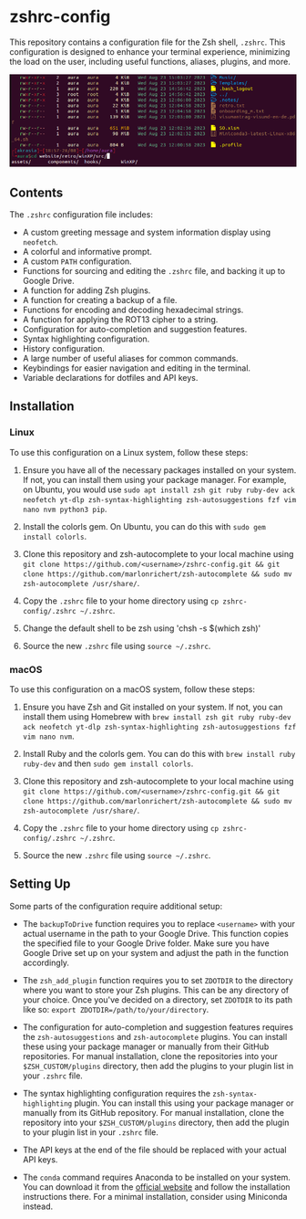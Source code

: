 # zshrc-config

This repository contains a configuration file for the Zsh shell, `.zshrc`. This configuration is designed to enhance your terminal experience, minimizing the load on the user, including useful functions, aliases, plugins, and more. 

![image](zshrc-example.png)

## Contents

The `.zshrc` configuration file includes:

- A custom greeting message and system information display using `neofetch`.
- A colorful and informative prompt.
- A custom `PATH` configuration.
- Functions for sourcing and editing the `.zshrc` file, and backing it up to Google Drive.
- A function for adding Zsh plugins.
- A function for creating a backup of a file.
- Functions for encoding and decoding hexadecimal strings.
- A function for applying the ROT13 cipher to a string.
- Configuration for auto-completion and suggestion features.
- Syntax highlighting configuration.
- History configuration.
- A large number of useful aliases for common commands.
- Keybindings for easier navigation and editing in the terminal.
- Variable declarations for dotfiles and API keys.

## Installation

### Linux

To use this configuration on a Linux system, follow these steps:

1. Ensure you have all of the necessary packages installed on your system. If not, you can install them using your package manager. For example, on Ubuntu, you would use `sudo apt install zsh git ruby ruby-dev ack neofetch yt-dlp zsh-syntax-highlighting zsh-autosuggestions fzf vim nano nvm python3 pip`.

2. Install the colorls gem. On Ubuntu, you can do this with `sudo gem install colorls`.

3. Clone this repository and zsh-autocomplete to your local machine using `git clone https://github.com/<username>/zshrc-config.git && git clone https://github.com/marlonrichert/zsh-autocomplete && sudo mv zsh-autocomplete /usr/share/`.

4. Copy the `.zshrc` file to your home directory using `cp zshrc-config/.zshrc ~/.zshrc`.

5. Change the default shell to be zsh using 'chsh -s $(which zsh)'

6. Source the new `.zshrc` file using `source ~/.zshrc`.

### macOS

To use this configuration on a macOS system, follow these steps:

1. Ensure you have Zsh and Git installed on your system. If not, you can install them using Homebrew with `brew install zsh git ruby ruby-dev ack neofetch yt-dlp zsh-syntax-highlighting zsh-autosuggestions fzf vim nano nvm`.

2. Install Ruby and the colorls gem. You can do this with `brew install ruby ruby-dev` and then `sudo gem install colorls`.

3. Clone this repository and zsh-autocomplete to your local machine using `git clone https://github.com/<username>/zshrc-config.git && git clone https://github.com/marlonrichert/zsh-autocomplete && sudo mv zsh-autocomplete /usr/share/`.

4. Copy the `.zshrc` file to your home directory using `cp zshrc-config/.zshrc ~/.zshrc`.

5. Source the new `.zshrc` file using `source ~/.zshrc`.

## Setting Up

Some parts of the configuration require additional setup:

- The `backupToDrive` function requires you to replace `<username>` with your actual username in the path to your Google Drive. This function copies the specified file to your Google Drive folder. Make sure you have Google Drive set up on your system and adjust the path in the function accordingly.

- The `zsh_add_plugin` function requires you to set `ZDOTDIR` to the directory where you want to store your Zsh plugins. This can be any directory of your choice. Once you've decided on a directory, set `ZDOTDIR` to its path like so: `export ZDOTDIR=/path/to/your/directory`.

- The configuration for auto-completion and suggestion features requires the `zsh-autosuggestions` and `zsh-autocomplete` plugins. You can install these using your package manager or manually from their GitHub repositories. For manual installation, clone the repositories into your `$ZSH_CUSTOM/plugins` directory, then add the plugins to your plugin list in your `.zshrc` file.

- The syntax highlighting configuration requires the `zsh-syntax-highlighting` plugin. You can install this using your package manager or manually from its GitHub repository. For manual installation, clone the repository into your `$ZSH_CUSTOM/plugins` directory, then add the plugin to your plugin list in your `.zshrc` file.

- The API keys at the end of the file should be replaced with your actual API keys.

- The `conda` command requires Anaconda to be installed on your system. You can download it from the [official website](https://www.anaconda.com/products/distribution) and follow the installation instructions there. For a minimal installation, consider using Miniconda instead.

